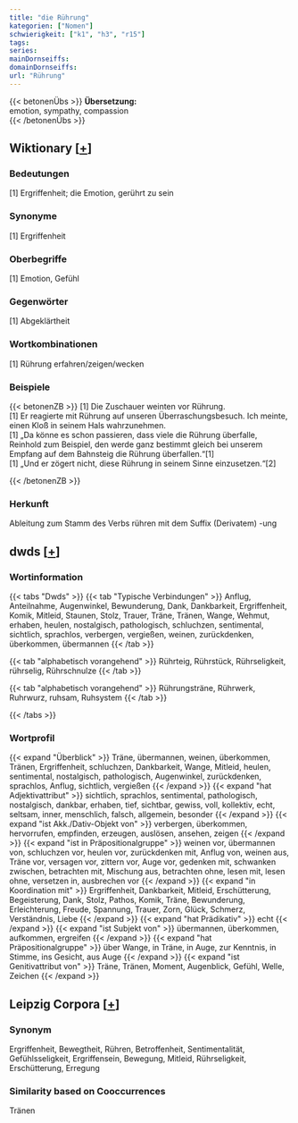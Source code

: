 ```yaml
---
title: "die Rührung"
kategorien: ["Nomen"]
schwierigkeit: ["k1", "h3", "r15"]
tags:
series:
mainDornseiffs:
domainDornseiffs:
url: "Rührung"
---
```


{{< betonenÜbs >}}
**Übersetzung:**  
emotion, sympathy, compassion  
{{< /betonenÜbs >}}

## Wiktionary [[+](https://de.wiktionary.org/wiki/Rührung)]

### Bedeutungen
[1] Ergriffenheit; die Emotion, gerührt zu sein  

### Synonyme
[1] Ergriffenheit  

### Oberbegriffe
[1] Emotion, Gefühl  

### Gegenwörter
[1] Abgeklärtheit  

### Wortkombinationen
[1] Rührung erfahren/zeigen/wecken  

### Beispiele
{{< betonenZB >}}
[1] Die Zuschauer weinten vor Rührung.  
[1] Er reagierte mit Rührung auf unseren Überraschungsbesuch. Ich meinte, einen Kloß in seinem Hals wahrzunehmen.  
[1] „Da könne es schon passieren, dass viele die Rührung überfalle, Reinhold zum Beispiel, den werde ganz bestimmt gleich bei unserem Empfang auf dem Bahnsteig die Rührung überfallen.“[1]  
[1] „Und er zögert nicht, diese Rührung in seinem Sinne einzusetzen.“[2]  

{{< /betonenZB >}}
### Herkunft
Ableitung zum Stamm des Verbs rühren mit dem Suffix (Derivatem) -ung  



## dwds [[+](https://www.dwds.de/wb/Rührung)]

### Wortinformation
{{< tabs "Dwds" >}}
{{< tab "Typische Verbindungen" >}}
Anflug, Anteilnahme, Augenwinkel, Bewunderung, Dank, Dankbarkeit, Ergriffenheit, Komik, Mitleid, Staunen, Stolz, Trauer, Träne, Tränen, Wange, Wehmut, erhaben, heulen, nostalgisch, pathologisch, schluchzen, sentimental, sichtlich, sprachlos, verbergen, vergießen, weinen, zurückdenken, überkommen, übermannen
{{< /tab >}}

{{< tab "alphabetisch vorangehend" >}}
Rührteig, Rührstück, Rührseligkeit, rührselig, Rührschnulze
{{< /tab >}}

{{< tab "alphabetisch vorangehend" >}}
Rührungsträne, Rührwerk, Ruhrwurz, ruhsam, Ruhsystem
{{< /tab >}}

{{< /tabs >}}

### Wortprofil
{{< expand "Überblick" >}} Träne, übermannen, weinen, überkommen, Tränen, Ergriffenheit, schluchzen, Dankbarkeit, Wange, Mitleid, heulen, sentimental, nostalgisch, pathologisch, Augenwinkel, zurückdenken, sprachlos, Anflug, sichtlich, vergießen {{< /expand >}}
{{< expand "hat Adjektivattribut" >}} sichtlich, sprachlos, sentimental, pathologisch, nostalgisch, dankbar, erhaben, tief, sichtbar, gewiss, voll, kollektiv, echt, seltsam, inner, menschlich, falsch, allgemein, besonder {{< /expand >}}
{{< expand "ist Akk./Dativ-Objekt von" >}} verbergen, überkommen, hervorrufen, empfinden, erzeugen, auslösen, ansehen, zeigen {{< /expand >}}
{{< expand "ist in Präpositionalgruppe" >}} weinen vor, übermannen von, schluchzen vor, heulen vor, zurückdenken mit, Anflug von, weinen aus, Träne vor, versagen vor, zittern vor, Auge vor, gedenken mit, schwanken zwischen, betrachten mit, Mischung aus, betrachten ohne, lesen mit, lesen ohne, versetzen in, ausbrechen vor {{< /expand >}}
{{< expand "in Koordination mit" >}} Ergriffenheit, Dankbarkeit, Mitleid, Erschütterung, Begeisterung, Dank, Stolz, Pathos, Komik, Träne, Bewunderung, Erleichterung, Freude, Spannung, Trauer, Zorn, Glück, Schmerz, Verständnis, Liebe {{< /expand >}}
{{< expand "hat Prädikativ" >}} echt {{< /expand >}}
{{< expand "ist Subjekt von" >}} übermannen, überkommen, aufkommen, ergreifen {{< /expand >}}
{{< expand "hat Präpositionalgruppe" >}} über Wange, in Träne, in Auge, zur Kenntnis, in Stimme, ins Gesicht, aus Auge {{< /expand >}}
{{< expand "ist Genitivattribut von" >}} Träne, Tränen, Moment, Augenblick, Gefühl, Welle, Zeichen {{< /expand >}}

## Leipzig Corpora [[+](https://corpora.uni-leipzig.de/en/res?word=Rührung&corpusId=deu_newscrawl-public_2018)]


### Synonym
Ergriffenheit, Bewegtheit, Rühren, Betroffenheit, Sentimentalität, Gefühlsseligkeit, Ergriffensein, Bewegung, Mitleid, Rührseligkeit, Erschütterung, Erregung


### Similarity based on Cooccurrences
Tränen


